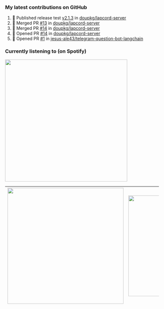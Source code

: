 ### My latest contributions on GitHub
<!--START_SECTION:activity-->

1. 🚀 Published release test [v2.1.3](https://github.com/doupkg/lapcord-server) in [doupkg/lapcord-server](https://github.com/doupkg/lapcord-server)
2. 🎉 Merged PR [#13](https://github.com/doupkg/lapcord-server/pull/13) in [doupkg/lapcord-server](https://github.com/doupkg/lapcord-server)
3. 🎉 Merged PR [#14](https://github.com/doupkg/lapcord-server/pull/14) in [doupkg/lapcord-server](https://github.com/doupkg/lapcord-server)
4. 💪 Opened PR [#14](https://github.com/doupkg/lapcord-server/pull/14) in [doupkg/lapcord-server](https://github.com/doupkg/lapcord-server)
5. 💪 Opened PR [#1](https://github.com/jesus-ale43/telegram-question-bot-langchain/pull/1) in [jesus-ale43/telegram-question-bot-langchain](https://github.com/jesus-ale43/telegram-question-bot-langchain)
<!--END_SECTION:activity-->

### Currently listening to (on Spotify)
<img src="https://spotify-hyduez.vercel.app/api/spotify" width="400em">

| <img src="https://github-readme-stats.vercel.app/api?username=hyduez&show_icons=true&hide_border=true&&count_private=true&include_all_commits=true&theme=transparent" width="380em" /> | <img src="https://github-readme-stats.vercel.app/api/top-langs/?username=hyduez&layout=compact&hide_border=true&theme=transparent" width="330em" /> |
| :-------------------: | :---------------------------------: |
